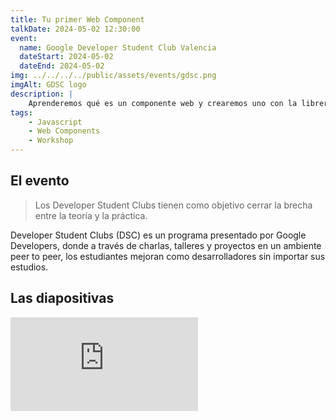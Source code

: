 ```yaml
---
title: Tu primer Web Component
talkDate: 2024-05-02 12:30:00
event:
  name: Google Developer Student Club Valencia
  dateStart: 2024-05-02
  dateEnd: 2024-05-02
img: ../../../../public/assets/events/gdsc.png
imgAlt: GDSC logo
description: |
    Aprenderemos qué es un componente web y crearemos uno con la librería Lit (5.7KB) para que puedas llevarlo a utilizar en cualquier proyecto sin importar el framework.
tags:
    - Javascript
    - Web Components
    - Workshop
---
```


## El evento

> Los Developer Student Clubs tienen como objetivo cerrar la brecha entre la teoría y la práctica.

Developer Student Clubs (DSC) es un programa presentado por Google Developers, donde a través de charlas, talleres y proyectos en un ambiente peer to peer, los estudiantes mejoran como desarrolladores sin importar sus estudios.

## Las diapositivas

<iframe loading="lazy" src="https://docs.google.com/presentation/d/e/2PACX-1vQ640xzxvtnbdsq4gyUDaBCULh-BnL6lfTs-4IputBTINhORGWXp3OC2cOmunmq-RK_XxWFKoLa0Dkm/embed" frameborder="0" allowfullscreen="true" mozallowfullscreen="true" webkitallowfullscreen="true"></iframe>
